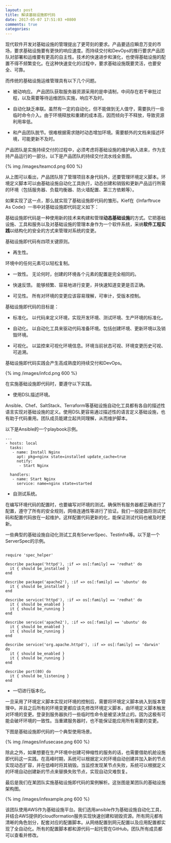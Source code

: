 ```yaml
---
layout: post
title: 解读基础设施即代码
date: 2017-05-07 17:51:03 +0800
comments: true
categories: 
---
```


现代软件开发对基础设施的管理提出了更苛刻的要求。产品要适应瞬息万变的市场，要求基础设施要有更快的响应速度。而持续交付和DevOps的推行要求产品团队对部署和运维要有更高的自主性。技术的快速进步和演化，也使得基础设施的配置不得不频繁变化。在这种快速变化的过程中，要求基础设施既要灵活，也要安全、可靠。

<!-- more -->

而传统的基础设施运维管理具有以下几个问题。

* 被动响应。 产品团队获取服务器资源采用的是申请制，中间存在若干审批过程，以及需要等待运维团队实施，响应不及时。

* 自动化缺乏串联。虽然有一定的自动化，但不能做到无人值守，需要执行一些临时命令介入。由于环境释放和重建的成本高，因而倾向于不释放，导致资源利用率低。

* 和产品团队脱节。很难根据需求随时动态增加环境。需要额外的文档来描述环境，可能更新不及时。

产品团队是实施持续交付的过程中，必须考虑将基础设施的维护纳入进来，作为支持产品运行的一部分。以下是产品团队的持续交付流水线全景图。

{% img /images/teamcd.png 600 %}

从上图可以看出，产品团队除了管理项目本身代码外，还要管理环境定义脚本。环境定义脚本可以由基础设施自动化工具执行，动态创建和销毁和更新产品运行所需的环境（包括服务器、负载均衡器、防火墙配置、第三方依赖等）。

如果实现了这一点，那么就实现了基础设施即代码的雏形。Kief在《Infarftruce As Code》一书中对基础设施即代码定义如下：

基础设施即代码是一种使用新的技术来构建和管理**动态基础设施**的方式。它把基础设施、工具和服务以及对基础设施的管理本身作为一个软件系统，采纳**软件工程实践**以结构化的安全的方式来管理对系统的变更。

基础设施即代码有四项关键原则。

* 再生性。 

环境中的任何元素可以轻松复制。

* 一致性。 无论何时，创建的环境各个元素的配置是完全相同的。

* 快速反馈。 能够频繁、容易地进行变更，并快速知道变更是否正确。

* 可见性。 所有对环境的变更应该容易理解，可审计，受版本控制。

基础设施即代码的目标是：

* 标准化。 以代码来定义环境，实现开发环境、测试环境、生产环境的标准化。

* 自动化。 以自动化工具来驱动代码准备环境。包括创建环境、更新环境以及销毁环境。

* 可视化。 以监控来可视化环境信息。环境当前状态可视、环境变更历史可视、可追溯。

基础设施即代码实践会产生高成熟度的持续交付和DevOps。

{% img /images/infcd.png 600 %}

在实施基础设施即代码时，要遵守以下实践。

* 使用DSL描述环境。 

Ansible、Chef、SaltStack、Terraform等基础设施自动化工具都有各自的描述性语言实现对基础设施的定义。使用DSL更容易通过描述性的语言定义基础设施，也有助于代码重用。团队成员能建立起共同理解，从而维护脚本。

以下是Ansible的一个playbook示例。

```
---
- hosts: local
  tasks:
   - name: Install Nginx
     apt: pkg=nginx state=installed update_cache=true
     notify:
      - Start Nginx

  handlers:
   - name: Start Nginx
     service: name=nginx state=started

```

* 自测试系统。

在编写环境代码的配置时，也要编写对环境的测试。确保所有服务器都正确进行了配置，遵守了所有的安全规则，网络连通性等进行了验证。我们一般提倡将测试代码和配置代码放在一起维护。这样配置代码更新的化，能保证测试代码也被及时更新。

一些典型的基础设施自动化测试工具有ServerSpec、Testinfra等。以下是一个ServerSpec的示例。

```

require 'spec_helper'

describe package('httpd'), :if => os[:family] == 'redhat' do
  it { should be_installed }
end

describe package('apache2'), :if => os[:family] == 'ubuntu' do
  it { should be_installed }
end

describe service('httpd'), :if => os[:family] == 'redhat' do
  it { should be_enabled }
  it { should be_running }
end

describe service('apache2'), :if => os[:family] == 'ubuntu' do
  it { should be_enabled }
  it { should be_running }
end

describe service('org.apache.httpd'), :if => os[:family] == 'darwin' do
  it { should be_enabled }
  it { should be_running }
end

describe port(80) do
  it { should be_listening }
end

```

* 一切进行版本化。

一旦采用了环境定义脚本实现对环境的控制后，需要将环境定义脚本纳入到版本管理中。并且之后所有的环境变更都应该先修改环境定义脚本，由环境定义脚本触发对环境的变更。登录到服务器执行一些临时性命令是被坚决禁止的。因为这极有可能会破坏环境的一致性。当重建服务器时，也不能保证能应用所有需要的变更。

下图是基础设施即代码的一个典型使用场景。

{% img /images/infusecase.png 600 %}

除此之外，如果想要在生产环境中创建可伸缩性的服务的话，也需要借助机舱设施即代码这一实践。在高峰时期，系统可以根据定义的环境自动创建并加入新的节点实现动态扩容，并在低峰时将其销毁。当监控发现某节点失败，系统可以根据定义的环境自动创建新的节点来替换失败节点，实现自动灾难恢复。

最后是我们在某团队实施基础设施即代码的案例解析。这张图是某团队的基础设施架构图。

{% img /images/infexample.png 600 %}

该团队使用AWS作为基础设施平台。我们选用ansible作为基础设施自动化工具，并结合AWS提供的cloudformation服务实现快速创建和销毁资源。所有网元都有清晰的角色划分，配套对应的配置脚本。从网络配置到网元配置以及应用配置都实现了全自动化。所有的配置脚本都和源代码一起托管在GitHub。团队所有成员都可以查看并修改。